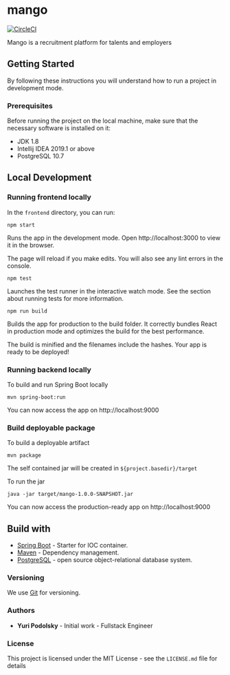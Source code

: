 # mango

[![CircleCI](https://circleci.com/gh/mangalaxy/mango.svg?style=svg)](https://circleci.com/gh/mangalaxy/mango)


Mango is a recruitment platform for talents and employers

## Getting Started
By following these instructions you will understand how to run a project in development mode.

### Prerequisites
Before running the project on the local machine, make sure that the necessary software is installed on it:
* JDK 1.8
* Intellij IDEA 2019.1 or above
* PostgreSQL 10.7

## Local Development
### Running frontend locally
In the ``frontend`` directory, you can run:
```
npm start
```
Runs the app in the development mode.
Open http://localhost:3000 to view it in the browser.

The page will reload if you make edits.
You will also see any lint errors in the console.
```
npm test
```
Launches the test runner in the interactive watch mode.
See the section about running tests for more information.
```
npm run build
```
Builds the app for production to the build folder.
It correctly bundles React in production mode and optimizes the build for the best performance.

The build is minified and the filenames include the hashes.
Your app is ready to be deployed!

### Running backend locally
To build and run Spring Boot locally
```
mvn spring-boot:run
```
You can now access the app on http://localhost:9000

### Build deployable package
To build a deployable artifact
```
mvn package
```
The self contained jar will be created in ``${project.basedir}/target``

To run the jar
```
java -jar target/mango-1.0.0-SNAPSHOT.jar
```
You can now access the production-ready app on http://localhost:9000

## Build with
* [Spring Boot](https://spring.io/projects/spring-boot) - Starter for IOC container.
* [Maven](https://maven.apache.org/) - Dependency management.
* [PostgreSQL](https://www.postgresql.org/about/) - open source object-relational database system.

### Versioning
We use [Git](https://git-scm.com/about) for versioning.

### Authors
* **Yuri Podolsky** - Initial work - Fullstack Engineer

### License
This project is licensed under the MIT License - see the ``LICENSE.md`` file for details